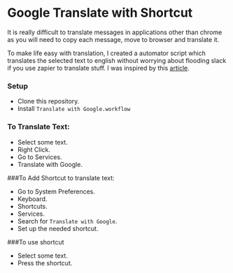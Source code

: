 # Google Translate with Shortcut
 
It is really difficult to translate messages in applications other than chrome as you will need to copy each message, move to browser and translate it.

To make life easy with translation, I created a automator script which translates the selected text to english without worrying about flooding slack if you use zapier to translate stuff. I was inspired by this [article](https://filipmolcik.com/right-click-to-translate-with-google-translator/).

### Setup
- Clone this repository.
- Install `Translate with Google.workflow`

### To Translate Text:
- Select some text.
- Right Click.
- Go to Services.
- Translate with Google.

###To Add Shortcut to translate text:
- Go to System Preferences.
- Keyboard.
- Shortcuts.
- Services.
- Search for `Translate with Google`.
- Set up the needed shortcut.

###To use shortcut
- Select some text.
- Press the shortcut.
